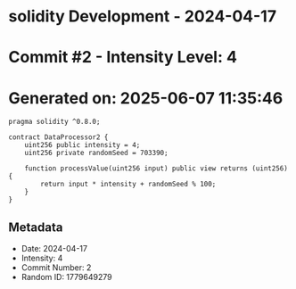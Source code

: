 ﻿# solidity Development - 2024-04-17
# Commit #2 - Intensity Level: 4
# Generated on: 2025-06-07 11:35:46
```solidity
pragma solidity ^0.8.0;

contract DataProcessor2 {
    uint256 public intensity = 4;
    uint256 private randomSeed = 703390;

    function processValue(uint256 input) public view returns (uint256) {
        return input * intensity + randomSeed % 100;
    }
}
```
## Metadata
- Date: 2024-04-17
- Intensity: 4
- Commit Number: 2
- Random ID: 1779649279
